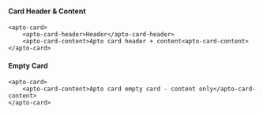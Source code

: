 #### Card Header & Content

```
<apto-card>
    <apto-card-header>Header</apto-card-header>
    <apto-card-content>Apto card header + content<apto-card-content>
</apto-card>
```

#### Empty Card

```
<apto-card>
    <apto-card-content>Apto card empty card - content only</apto-card-content>
</apto-card>
```
